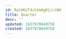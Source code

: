 ```yaml
---
id: RaiHHzT4ch2mOgKjiriWd
title: Quarter
desc: ''
updated: 1637970049758
created: 1637970049758
---
```


